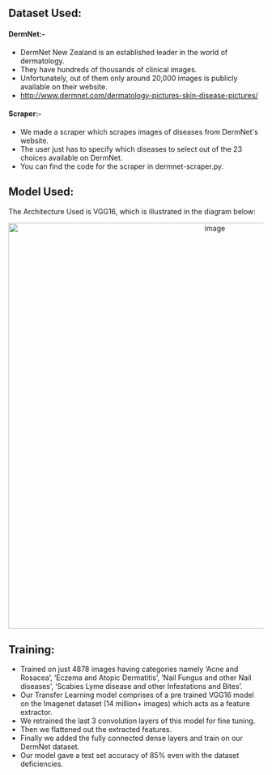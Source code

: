 ## Dataset Used:

#### DermNet:- 
* DermNet New Zealand is an established leader in the world of dermatology. 
* They have hundreds of thousands of clinical images. 
* Unfortunately, out of them only around 20,000 images is publicly available on their website. 
* http://www.dermnet.com/dermatology-pictures-skin-disease-pictures/ 

#### Scraper:- 
* We made a scraper which scrapes images of diseases from DermNet's website. 
* The user just has to specify which diseases to select out of the 23 choices available on DermNet. 
* You can find the code for the scraper in dermnet-scraper.py. 

## Model Used:

The Architecture Used is VGG16, which is illustrated in the diagram below:
<p align="center">
  <img src="https://user-images.githubusercontent.com/36783331/95022363-730b9f00-0694-11eb-9dde-40cc0152ad75.png" width="800" title="image">
</p>

## Training:

* Trained on just 4878 images having categories namely ‘Acne and Rosacea’,  ‘Eczema and Atopic Dermatitis’, ’Nail Fungus and other Nail diseases’, ‘Scabies Lyme disease and other Infestations and Bites’.
* Our Transfer Learning model comprises of a pre trained VGG16 model on the Imagenet dataset (14 million+ images) which acts as a feature extractor.
* We retrained the last 3 convolution layers of this model for fine tuning.
* Then we flattened out the extracted features.
* Finally we added the fully connected dense layers and train on our DermNet dataset.
* Our model gave a test set accuracy of 85% even with the dataset deficiencies.
